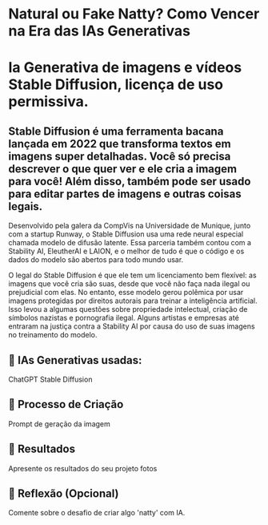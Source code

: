 # Natural ou Fake Natty? Como Vencer na Era das IAs Generativas



# Ia Generativa de imagens e vídeos Stable Diffusion, licença de uso permissiva.

## Stable Diffusion é uma ferramenta bacana lançada em 2022 que transforma textos em imagens super detalhadas. Você só precisa descrever o que quer ver e ele cria a imagem para você! Além disso, também pode ser usado para editar partes de imagens e outras coisas legais.

Desenvolvido pela galera da CompVis na Universidade de Munique, junto com a startup Runway, o Stable Diffusion usa uma rede neural especial chamada modelo de difusão latente. Essa parceria também contou com a Stability AI, EleutherAI e LAION, e o melhor de tudo é que o código e os dados do modelo são abertos para todo mundo usar.

O legal do Stable Diffusion é que ele tem um licenciamento bem flexível: as imagens que você cria são suas, desde que você não faça nada ilegal ou prejudicial com elas. No entanto, esse modelo gerou polêmica por usar imagens protegidas por direitos autorais para treinar a inteligência artificial. Isso levou a algumas questões sobre propriedade intelectual, criação de símbolos nazistas e pornografia ilegal. Alguns artistas e empresas até entraram na justiça contra a Stability AI por causa do uso de suas imagens no treinamento do modelo.

## 🤖 IAs Generativas usadas:
ChatGPT
Stable Diffusion


## 🧐 Processo de Criação
Prompt de geração da imagem

## 🚀 Resultados
Apresente os resultados do seu projeto fotos

## 💭 Reflexão (Opcional)
Comente sobre o desafio de criar algo 'natty' com IA.


